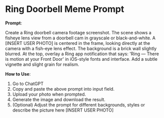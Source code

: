 # Ring Doorbell Meme Prompt
**Prompt**: 

Create a Ring doorbell camera footage screenshot. The scene shows a fisheye lens view from a doorbell cam in grayscale or black-and-white. A [INSERT USER PHOTO] is centered in the frame, looking directly at the camera with a fish-eye lens effect. The background is a brick wall slightly blurred. At the top, overlay a Ring app notification that says: 'Ring — There is motion at your Front Door' in iOS-style fonts and interface. Add a subtle vignette and slight grain for realism.

**How to Use**:
1. Go to ChatGPT
2. Copy and paste the above prompt into input field.
3. Upload your photo when prompted.
4. Generate the image and download the result.
5. (Optional) Adjust the prompt for different backgrounds, styles or describe the picture here [INSERT USER PHOTO]
